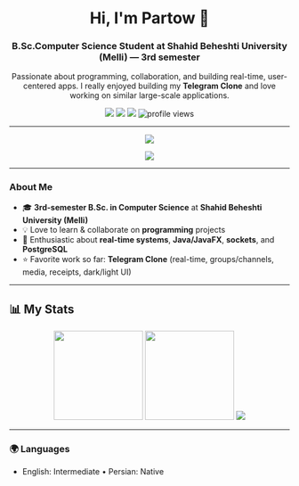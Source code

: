 <!-- Title -->
<h1 align="center">Hi, I'm Partow 👋</h1>
<h3 align="center">B.Sc.Computer Science Student at  Shahid Beheshti University (Melli) — 3rd semester</h3>

<p align="center">
  Passionate about programming, collaboration, and building real-time, user-centered apps.  
  I really enjoyed building my <b>Telegram Clone</b> and love working on similar large-scale applications.
</p>

<!-- Quick links -->
<p align="center">
  <a href="mailto:roshanipartow@gmail.com"><img src="https://img.shields.io/badge/Email-roshanipartow%40gmail.com-red?logo=gmail"></a>
  <a href="https://linkedin.com/in/partow-roshani"><img src="https://img.shields.io/badge/LinkedIn-Partow%20Roshani-blue?logo=linkedin"></a>
  <a href="https://github.com/PartowRoshani"><img src="https://img.shields.io/badge/GitHub-PartowRoshani-black?logo=github"></a>
  <img src="https://komarev.com/ghpvc/?username=PartowRoshani&style=flat&color=blue" alt="profile views"/>
</p>

---

<!-- Skill icons -->
<p align="center">
  <img src="https://skillicons.dev/icons?i=java,cpp,python,postgres,git,github,idea,vscode,latexline=10" />
</p>

<!-- Progress bar style 'stack' -->
<p align="center">
  <img src="https://github-readme-stats.vercel.app/api/top-langs/?username=PartowRoshani&layout=compact&langs_count=8&theme=tokyonight" />
</p>

---

### About Me
- 🎓 **3rd-semester B.Sc. in Computer Science** at **Shahid Beheshti University (Melli)**
- 💡 Love to learn & collaborate on **programming** projects
- 🚀 Enthusiastic about **real-time systems**, **Java/JavaFX**, **sockets**, and **PostgreSQL**
- ⭐ Favorite work so far: **Telegram Clone** (real-time, groups/channels, media, receipts, dark/light UI)

---



## 📊 My Stats
<div align="center">

<!-- Overall stats -->
<img height="160" src="https://github-readme-stats.vercel.app/api?username=PartowRoshani&show_icons=true&theme=tokyonight&rank_icon=github&hide_border=false" />
<img height="160" src="https://github-readme-streak-stats.herokuapp.com/?user=PartowRoshani&theme=tokyonight&hide_border=false" />

<!-- Activity graph -->
<img src="https://github-readme-activity-graph.vercel.app/graph?username=PartowRoshani&theme=tokyo-night&hide_border=false" />

</div>

---


### 🌍 Languages
- English: Intermediate  • Persian: Native

